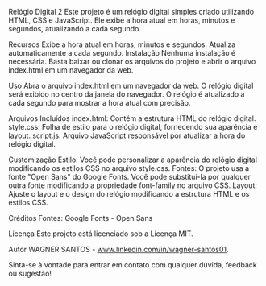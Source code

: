 Relógio Digital 2
Este projeto é um relógio digital simples criado utilizando HTML, CSS e JavaScript. Ele exibe a hora atual em horas, minutos e segundos, atualizando a cada segundo.

Recursos
Exibe a hora atual em horas, minutos e segundos.
Atualiza automaticamente a cada segundo.
Instalação
Nenhuma instalação é necessária. Basta baixar ou clonar os arquivos do projeto e abrir o arquivo index.html em um navegador da web.

Uso
Abra o arquivo index.html em um navegador da web.
O relógio digital será exibido no centro da janela do navegador.
O relógio é atualizado a cada segundo para mostrar a hora atual com precisão.

Arquivos Incluídos
index.html: Contém a estrutura HTML do relógio digital.
style.css: Folha de estilo para o relógio digital, fornecendo sua aparência e layout.
script.js: Arquivo JavaScript responsável por atualizar a hora do relógio digital.

Customização
Estilo: Você pode personalizar a aparência do relógio digital modificando os estilos CSS no arquivo style.css.
Fontes: O projeto usa a fonte "Open Sans" do Google Fonts. Você pode substituí-la por qualquer outra fonte modificando a propriedade font-family no arquivo CSS.
Layout: Ajuste o layout e o design do relógio modificando a estrutura HTML e os estilos CSS.

Créditos
Fontes: Google Fonts - Open Sans

Licença
Este projeto está licenciado sob a Licença MIT.

Autor
WAGNER SANTOS - www.linkedin.com/in/wagner-santos01.

Sinta-se à vontade para entrar em contato com qualquer dúvida, feedback ou sugestão!
